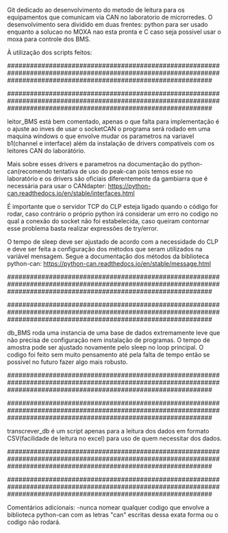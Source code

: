 Git dedicado ao desenvolvimento do metodo de leitura para os equipamentos que comunicam via CAN no laboratorio de microrredes.
O desenvolvimento sera dividido em duas frentes: python para ser usado enquanto a solucao no MOXA nao esta pronta e C caso seja possivel usar o moxa para controle dos BMS.

À utilização dos scripts feitos:

######################################################################################################################################################################
  
  ######################################################################################################################################################################
  


leitor_BMS está bem comentado, apenas o que falta para implementação é o ajuste ao inves de usar o socketCAN o programa será rodado em uma maquina windows o que envolve mudar os parametros na variavel b1(channel e interface) além da instalação de drivers compatíveis com os leitores CAN do laborátório.

  Mais sobre esses drivers e parametros na documentação do python-can(recomendo tentativa de uso do peak-can pois temos esse no laboratório e os drivers são oficiais diferentemente da gambiarra que é necessária para usar o CANdapter: https://python-can.readthedocs.io/en/stable/interfaces.html
  
  É importante que o servidor TCP do CLP esteja ligado quando o código for rodar, caso contrário o próprio python irá considerar um erro no codigo no qual a conexão do socket não foi estabelecida, caso queiram contornar esse problema basta realizar expressões de try/error.
  
  O tempo de sleep deve ser ajustado de acordo com a necessidade do CLP e deve ser feita a configuração dos métodos que seram utilizados na variável mensagem.
  Segue a documentação dos métodos da biblioteca python-can: https://python-can.readthedocs.io/en/stable/message.html
  
  ######################################################################################################################################################################
  
  ######################################################################################################################################################################
  
  
db_BMS roda uma instancia de uma base de dados extremamente leve que não precisa de configuração nem instalação de programas. O tempo de amostra pode ser ajustado novamente pelo sleep no loop principal. O codigo foi feito sem muito pensamento até pela falta de tempo então se possível no futuro fazer algo mais robusto.

######################################################################################################################################################################
  
  ######################################################################################################################################################################
  

transcrever_db é um script apenas para a leitura dos dados em formato CSV(facilidade de leitura no excel) para uso de quem necessitar dos dados.

######################################################################################################################################################################
  
  ######################################################################################################################################################################
  


Comentários adicionais: 
-nunca nomear qualquer codigo que envolve a biblioteca python-can com as letras "can" escritas dessa exata forma ou o codigo não rodará.

